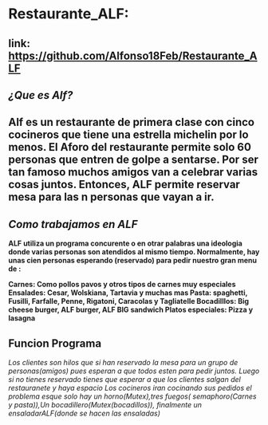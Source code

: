 # Restaurante_ALF:
## **link:** https://github.com/Alfonso18Feb/Restaurante_ALF
## ***¿Que es Alf?***
## Alf es un restaurante de primera clase con cinco cocineros que tiene una estrella michelin por lo menos. El Aforo del restaurante permite solo 60 personas que entren de golpe a sentarse. Por ser tan famoso muchos amigos van a celebrar varias cosas juntos. Entonces, ALF permite reservar mesa para las n personas que vayan a ir.
## ***Como trabajamos en ALF***
**ALF utiliza un programa concurente o en otrar palabras una ideologia donde varias personas son atendidos al mismo tiempo. Normalmente, hay unas cien personas esperando (reservado) para pedir nuestro gran menu de :**

**Carnes: Como pollos pavos y otros tipos de carnes muy especiales
Ensalades: Cesar, Wolskiana, Tartavia y muchas mas
Pasta: spaghetti, Fusilli, Farfalle, Penne, Rigatoni, Caracolas y Tagliatelle
Bocadilllos: Big cheese burger, ALF burger, ALF BIG sandwich
Platos especiales: Pizza y lasagna**
## **Funcion Programa**
*Los clientes son hilos que si han reservado la mesa para un grupo de personas(amigos) pues esperan a que todos esten para pedir juntos.*
*Luego si no tienes reservado tienes que esperar a que los clientes salgan del restauranete y haya espacio*
*Los cocineros iran cocinando sus pedidos el problema esque solo hay un horno(Mutex),tres fuegos( semaphoro(**Carnes y pasta*)),Un bocadillero(Mutex(bocadillos)), finalmente un ensaladarALF(donde se hacen las ensaladas)**
